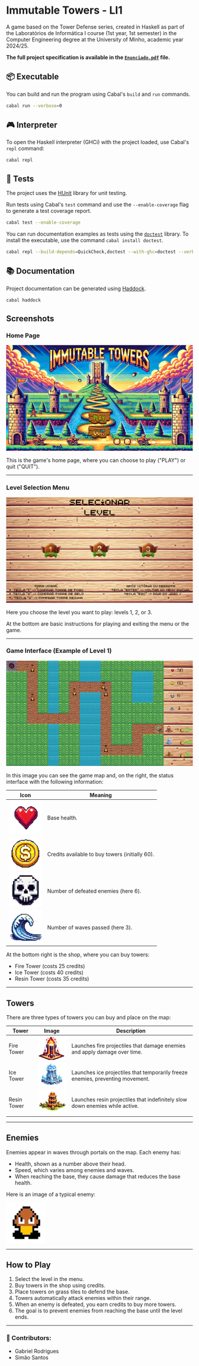 # Immutable Towers - LI1

A game based on the Tower Defense series, created in Haskell as part of the Laboratórios de Informática I course (1st year, 1st semester) in the Computer Engineering degree at the University of Minho, academic year 2024/25.

**The full project specification is available in the [`Enunciado.pdf`](Enunciado.pdf) file.**

## 📦 Executable

You can build and run the program using Cabal's `build` and `run` commands.

```bash
cabal run --verbose=0
```

## 🎮 Interpreter

To open the Haskell interpreter (GHCi) with the project loaded, use Cabal's `repl` command:

```bash
cabal repl
```

## 🧪 Tests

The project uses the [HUnit](https://hackage.haskell.org/package/HUnit) library for unit testing.

Run tests using Cabal's `test` command and use the `--enable-coverage` flag to generate a test coverage report.

```bash
cabal test --enable-coverage
```

You can run documentation examples as tests using the [`doctest`](https://hackage.haskell.org/package/doctest) library. To install the executable, use the command `cabal install doctest`.

```bash
cabal repl --build-depends=QuickCheck,doctest --with-ghc=doctest --verbose=0
```

## 📚 Documentation

Project documentation can be generated using [Haddock](https://haskell-haddock.readthedocs.io/).

```bash
cabal haddock
```
## Screenshots

### Home Page

![Home Page](./assets/home.png)

This is the game's home page, where you can choose to play ("PLAY") or quit ("QUIT").

---

### Level Selection Menu

![Level Selection Menu](./assets/menuP.png)

Here you choose the level you want to play: levels 1, 2, or 3.

At the bottom are basic instructions for playing and exiting the menu or the game.

---

### Game Interface (Example of Level 1)

![Game Interface](./assets/level.png)

In this image you can see the game map and, on the right, the status interface with the following information:

| Icon                                  | Meaning                                  |
|-------------------------------------|------------------------------------------|
| ![Health](./assets/vida.bmp)          | Base health.               |
| ![Credits](./assets/creditos.bmp)     | Credits available to buy towers (initially 60). |
| ![Enemies](./assets/inimigosInfo.bmp) | Number of defeated enemies (here 6).     |
| ![Waves](./assets/ondas.bmp)          | Number of waves passed (here 3).         |

At the bottom right is the shop, where you can buy towers:

- Fire Tower (costs 25 credits)  
- Ice Tower (costs 40 credits)  
- Resin Tower (costs 35 credits)  

---

## Towers

There are three types of towers you can buy and place on the map:

| Tower           | Image                           | Description                                                                                      |
|-----------------|--------------------------------|------------------------------------------------------------------------------------------------|
| Fire Tower      | ![Fire](./assets/torre_fogo1.bmp)   | Launches fire projectiles that damage enemies and apply damage over time.                      |
| Ice Tower       | ![Ice](./assets/torre_gelo1.bmp)    | Launches ice projectiles that temporarily freeze enemies, preventing movement.                 |
| Resin Tower     | ![Resin](./assets/torre_resina1.bmp) | Launches resin projectiles that indefinitely slow down enemies while active.                    |

---

## Enemies

Enemies appear in waves through portals on the map. Each enemy has:

- Health, shown as a number above their head.  
- Speed, which varies among enemies and waves.  
- When reaching the base, they cause damage that reduces the base health.  

Here is an image of a typical enemy:

![Enemy](./assets/inimigo1.bmp)

---

## How to Play

1. Select the level in the menu.  
2. Buy towers in the shop using credits.  
3. Place towers on grass tiles to defend the base.  
4. Towers automatically attack enemies within their range.  
5. When an enemy is defeated, you earn credits to buy more towers.  
6. The goal is to prevent enemies from reaching the base until the level ends.

---

### 👥 Contributors:
- Gabriel Rodrigues  
- Simão Santos

